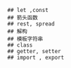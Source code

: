     ## let ,const
    ## 箭头函数
    ## rest, spread
    ## 解构
    ## 模板字符串
    ## class
    ## getter, setter
    ## import , export